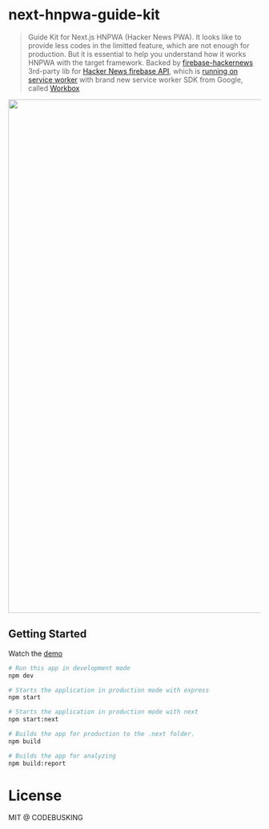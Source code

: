# next-hnpwa-guide-kit

> Guide Kit for Next.js HNPWA (Hacker News PWA). It looks like to provide less codes in the limitted feature, which are not enough for production. But it is essential to help you understand how it works HNPWA with the target framework. Backed by [firebase-hackernews](https://www.npmjs.com/package/firebase-hackernews) 3rd-party lib for [Hacker News firebase API](https://github.com/HackerNews/API), which is [running on service worker](https://github.com/codebusking/next-hnpwa-guide-kit/blob/master/generate-sw.js#L71) with brand new service worker SDK from Google, called [Workbox](https://workboxjs.org)

<p align="center">
<img src="https://user-images.githubusercontent.com/124117/27153738-93aab18e-518d-11e7-92d9-d4c70e05ca4e.png" width="1024" />
</p>

## Getting Started

Watch the [demo](https://next-hnpwa.now.sh/)

```sh
# Run this app in development mode
npm dev

# Starts the application in production mode with express
npm start

# Starts the application in production mode with next
npm start:next

# Builds the app for production to the .next folder.
npm build

# Builds the app for analyzing
npm build:report
```

# License

MIT @ CODEBUSKING
